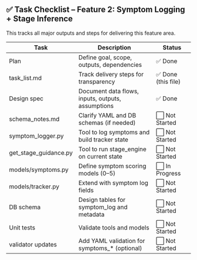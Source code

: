 ## ✅ Task Checklist – Feature 2: Symptom Logging + Stage Inference

This tracks all major outputs and steps for delivering this feature area.

| Task | Description | Status |
|------|-------------|--------|
| Plan | Define goal, scope, outputs, dependencies | ✅ Done
| task_list.md | Track delivery steps for transparency | ✅ Done (this file)
| Design spec | Document data flows, inputs, outputs, assumptions | ✅ Done
| schema_notes.md | Clarify YAML and DB schemas (if needed) | ⬜ Not Started
| symptom_logger.py | Tool to log symptoms and build tracker state | ⬜ Not Started
| get_stage_guidance.py | Tool to run stage_engine on current state | ⬜ Not Started
| models/symptoms.py | Define symptom scoring models (0–5) | ⬜ In Progress
| models/tracker.py | Extend with symptom log fields | ⬜ Not Started
| DB schema | Design tables for symptom_log and metadata | ⬜ Not Started
| Unit tests | Validate tools and models | ⬜ Not Started
| validator updates | Add YAML validation for symptoms_* (optional) | ⬜ Not Started